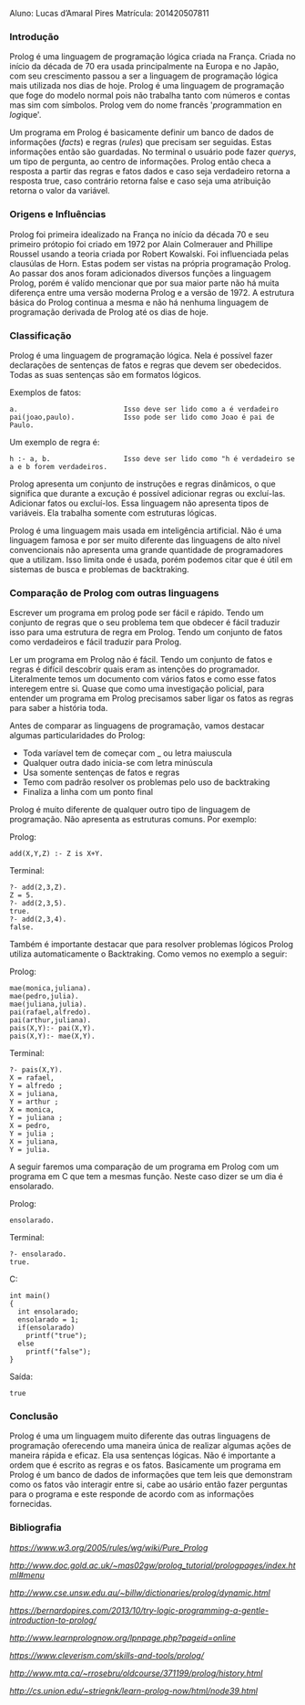 Aluno: Lucas d’Amaral Pires
Matrícula: 201420507811

### Introdução

Prolog é uma linguagem de programação lógica criada na França. Criada no início da década de 70 era usada principalmente na Europa e no Japão, com seu crescimento passou a ser a linguagem de programação lógica mais utilizada nos dias de hoje. Prolog é uma linguagem de programação que foge do modelo normal pois não trabalha tanto com números e contas mas sim com símbolos. 
Prolog vem do nome francês '*pro*grammation en *log*ique'.

Um programa em Prolog é basicamente definir um banco de dados de informações (*facts*) e regras (*rules*) que precisam ser seguidas. Estas informações então são guardadas. No terminal o usuário pode fazer *querys*, um tipo de pergunta, ao centro de informações. Prolog então checa a resposta a partir das regras e fatos dados e caso seja verdadeiro retorna a resposta true, caso contrário retorna false e caso seja uma atribuição retorna o valor da variável.

### Origens e Influências

Prolog foi primeira idealizado na França no início da década 70 e seu primeiro prótopio foi criado em 1972 por Alain Colmerauer and Phillipe Roussel usando a teoria criada por Robert Kowalski.
Foi influenciada pelas clausúlas de Horn. Estas podem ser vistas na própria programação Prolog. Ao passar dos anos foram adicionados diversos funções a linguagem Prolog, porém é valído mencionar que por sua maior parte não há muita diferença entre uma versão moderna Prolog e a versão de 1972.
A estrutura básica do Prolog continua a mesma e não há nenhuma linguagem de programação derivada de Prolog até os dias de hoje.

### Classificação

Prolog é uma linguagem de programação lógica. Nela é possível fazer declarações de sentenças de fatos e regras que devem ser obedecidos. Todas as suas sentenças são em formatos lógicos.

Exemplos de fatos:
    
    a.                          Isso deve ser lido como a é verdadeiro
    pai(joao,paulo).            Isso pode ser lido como Joao é pai de Paulo.

Um exemplo de regra é:

    h :- a, b.                  Isso deve ser lido como "h é verdadeiro se a e b forem verdadeiros. 
    
Prolog apresenta um conjunto de instruções e regras dinâmicos, o que significa que durante a excução é possível adicionar regras ou excluí-las. Adicionar fatos ou excluí-los. Essa linguagem não apresenta tipos de variáveis. Ela trabalha somente com estruturas lógicas. 

Prolog é uma linguagem mais usada em inteligência artificial. Não é uma linguagem famosa e por ser muito diferente das linguagens de alto nível convencionais não apresenta uma grande quantidade de programadores que a utilizam. Isso limita onde é usada, porém podemos citar que é útil em sistemas de busca e problemas de backtraking.

### Comparação de Prolog com outras linguagens

Escrever um programa em prolog pode ser fácil e rápido. Tendo um conjunto de regras que o seu problema tem que obdecer é fácil traduzir isso para uma estrutura de regra em Prolog. Tendo um conjunto de fatos como verdadeiros e fácil traduzir para Prolog.

Ler um programa em Prolog não é fácil. Tendo um conjunto de fatos e regras é difícil descobrir quais eram as intenções do programador. Literalmente temos um documento com vários fatos e como esse fatos interegem entre si. Quase que como uma investigação policial, para entender um programa em Prolog precisamos saber ligar os fatos as regras para saber a história toda.

Antes de comparar as linguagens de programação, vamos destacar algumas particularidades do Prolog:
- Toda varíavel tem de começar com _ ou letra maiuscula
- Qualquer outra dado inicia-se com letra minúscula
- Usa somente sentenças de fatos e regras
- Temo com padrão resolver os problemas pelo uso de backtraking
- Finaliza a linha com um ponto final

Prolog é muito diferente de qualquer outro tipo de linguagem de programação. Não apresenta as estruturas comuns.
Por exemplo:

Prolog:

    add(X,Y,Z) :- Z is X+Y.
    
Terminal:

    ?- add(2,3,Z).
    Z = 5.
    ?- add(2,3,5).
    true.
    ?- add(2,3,4).
    false.

Também é importante destacar que para resolver problemas lógicos Prolog utiliza automaticamente o Backtraking. Como vemos no exemplo a seguir:

Prolog:

    mae(monica,juliana).
    mae(pedro,julia).
    mae(juliana,julia).
    pai(rafael,alfredo).
    pai(arthur,juliana).
    pais(X,Y):- pai(X,Y).
    pais(X,Y):- mae(X,Y).

Terminal:

    ?- pais(X,Y).
    X = rafael,
    Y = alfredo ;
    X = juliana,
    Y = arthur ;
    X = monica,
    Y = juliana ;
    X = pedro,
    Y = julia ;
    X = juliana,
    Y = julia.

A seguir faremos uma comparação de um programa em Prolog com um programa em C que tem a mesmas função. Neste caso dizer se um dia é ensolarado.

Prolog:
  
    ensolarado.


Terminal:

    ?- ensolarado.
    true.

C:

    int main()
    {
      int ensolarado;
      ensolarado = 1;
      if(ensolarado)
        printf("true");
      else
        printf("false");
    }

Saída: 

    true

### Conclusão

Prolog é uma um linguagem muito diferente das outras linguagens de programação oferecendo uma maneira única de realizar algumas ações de maneira rápida e eficaz. Ela usa sentenças lógicas. Não é importante a ordem que é escrito as regras e os fatos.
Basicamente um programa em Prolog é um banco de dados de informações que tem leis que demonstram como os fatos vão interagir entre si, cabe ao usário então fazer perguntas para o programa e este responde de acordo com as informações fornecidas. 


### Bibliografia

*https://www.w3.org/2005/rules/wg/wiki/Pure_Prolog*

*http://www.doc.gold.ac.uk/~mas02gw/prolog_tutorial/prologpages/index.html#menu*

*http://www.cse.unsw.edu.au/~billw/dictionaries/prolog/dynamic.html*

*https://bernardopires.com/2013/10/try-logic-programming-a-gentle-introduction-to-prolog/*

*http://www.learnprolognow.org/lpnpage.php?pageid=online*

*https://www.cleverism.com/skills-and-tools/prolog/*

*http://www.mta.ca/~rrosebru/oldcourse/371199/prolog/history.html*

*http://cs.union.edu/~striegnk/learn-prolog-now/html/node39.html*
